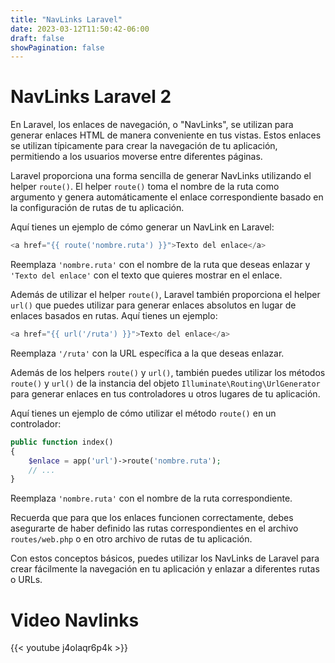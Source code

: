 ```yaml
---
title: "NavLinks Laravel"
date: 2023-03-12T11:50:42-06:00
draft: false
showPagination: false
---
```

# NavLinks Laravel 2

En Laravel, los enlaces de navegación, o "NavLinks", se utilizan para generar enlaces HTML de manera conveniente en tus vistas. Estos enlaces se utilizan típicamente para crear la navegación de tu aplicación, permitiendo a los usuarios moverse entre diferentes páginas.

Laravel proporciona una forma sencilla de generar NavLinks utilizando el helper `route()`. El helper `route()` toma el nombre de la ruta como argumento y genera automáticamente el enlace correspondiente basado en la configuración de rutas de tu aplicación.

Aquí tienes un ejemplo de cómo generar un NavLink en Laravel:

```php
<a href="{{ route('nombre.ruta') }}">Texto del enlace</a>
```

Reemplaza `'nombre.ruta'` con el nombre de la ruta que deseas enlazar y `'Texto del enlace'` con el texto que quieres mostrar en el enlace.

Además de utilizar el helper `route()`, Laravel también proporciona el helper `url()` que puedes utilizar para generar enlaces absolutos en lugar de enlaces basados en rutas. Aquí tienes un ejemplo:

```php
<a href="{{ url('/ruta') }}">Texto del enlace</a>
```

Reemplaza `'/ruta'` con la URL específica a la que deseas enlazar.

Además de los helpers `route()` y `url()`, también puedes utilizar los métodos `route()` y `url()` de la instancia del objeto `Illuminate\Routing\UrlGenerator` para generar enlaces en tus controladores u otros lugares de tu aplicación.

Aquí tienes un ejemplo de cómo utilizar el método `route()` en un controlador:

```php
public function index()
{
    $enlace = app('url')->route('nombre.ruta');
    // ...
}
```

Reemplaza `'nombre.ruta'` con el nombre de la ruta correspondiente.

Recuerda que para que los enlaces funcionen correctamente, debes asegurarte de haber definido las rutas correspondientes en el archivo `routes/web.php` o en otro archivo de rutas de tu aplicación.

Con estos conceptos básicos, puedes utilizar los NavLinks de Laravel para crear fácilmente la navegación en tu aplicación y enlazar a diferentes rutas o URLs.

# Video Navlinks

{{< youtube  j4olaqr6p4k >}}
